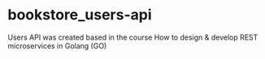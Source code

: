 # bookstore_users-api
Users API was created based in the course How to design & develop REST microservices in Golang (GO)

